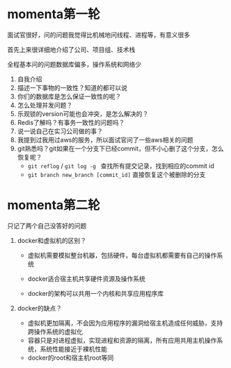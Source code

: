 # momenta第一轮

面试官很好，问的问题我觉得比机械地问线程、进程等，有意义很多

首先上来很详细地介绍了公司、项目组、技术栈

全程基本问的问题数据库偏多，操作系统和网络少

1. 自我介绍
2. 描述一下事物的一致性？知道的都可以说
3. 你们的数据库是怎么保证一致性的呢？
4. 怎么处理并发问题？
5. 乐观锁的version可能也会冲突，是怎么解决的？
6. Redis了解吗？有事务一致性的问题吗？
7. 说一说自己在实习公司做的事？
8. 我提到过我用过aws的服务，所以面试官问了一些aws相关的问题
9. git熟悉吗？git如果在一个分支下已经commit，但不小心删了这个分支，怎么恢复呢？
   - `git reflog` / `git log -g ` 查找所有提交记录，找到相应的commit id
   - `git branch new_branch [commit_id]` 直接恢复这个被删除的分支



# momenta第二轮

只记了两个自己没答好的问题

1. docker和虚拟机的区别？

   - 虚拟机需要模拟整台机器，包括硬件，每台虚拟机都需要有自己的操作系统
   - docker适合宿主机共享硬件资源及操作系统

   - docker的架构可以共用一个内核和共享应用程序库

2. docker的缺点？

   - 虚拟机更加隔离，不会因为应用程序的漏洞给宿主机造成任何威胁，支持跨操作系统的虚拟化
   - 容器只是对进程虚拟，实现进程和资源的隔离，所有应用共用主机操作系统，系统性能接近于裸机性能
   - docker的root和宿主机root等同